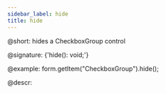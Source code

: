 ```yaml
---
sidebar_label: hide
title: hide
---          
```


@short: hides a CheckboxGroup control

@signature: {'hide(): void;'}

@example:
form.getItem("CheckboxGroup").hide(); 

@descr:
